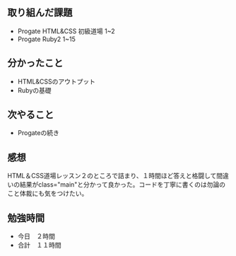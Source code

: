## 取り組んだ課題
- Progate HTML&CSS  初級道場 1~2
- Progate Ruby2 1~15

## 分かったこと
- HTML&CSSのアウトプット
- Rubyの基礎

## 次やること
- Progateの続き

## 感想
HTML＆CSS道場レッスン２のところで詰まり、１時間ほど答えと格闘して間違いの結果がclass="main"と分かって良かった。コードを丁寧に書くのは勿論のこと体裁にも気をつけたい。

## 勉強時間
- 今日　２時間
- 合計　１１時間
